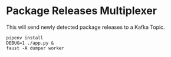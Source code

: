 # Package Releases Multiplexer

This will send newly detected package releases to a Kafka Topic.

```shell
pipenv install
DEBUG=1 ./app.py &
faust -A dumper worker
```
